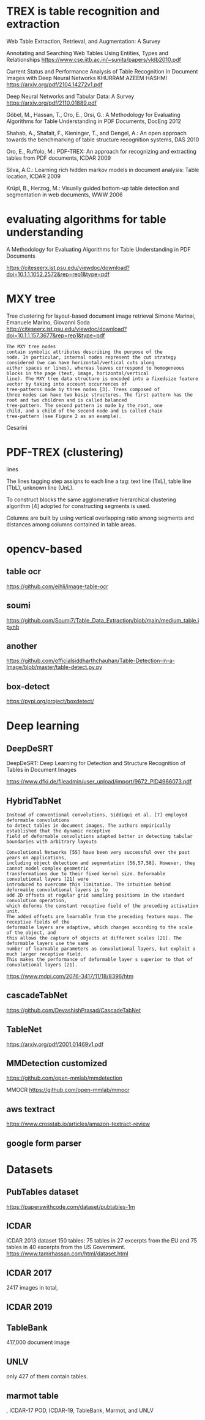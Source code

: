 
# TREX is table recognition and extraction

Web Table Extraction, Retrieval, and Augmentation: A Survey

Annotating and Searching Web Tables Using Entities, Types and Relationships
https://www.cse.iitb.ac.in/~sunita/papers/vldb2010.pdf

Current Status and Performance Analysis of Table Recognition in Document Images with Deep Neural Networks
KHURRAM AZEEM HASHMI
https://arxiv.org/pdf/2104.14272v1.pdf

Deep Neural Networks and Tabular Data: A Survey
https://arxiv.org/pdf/2110.01889.pdf

Göbel, M., Hassan, T., Oro, E., Orsi, G.: A Methodology for Evaluating Algorithms for Table Understanding in PDF Documents, DocEng 2012

Shahab, A., Shafait, F., Kieninger, T., and Dengel, A.: An open approach towards the benchmarking of table structure recognition systems, DAS 2010

Oro, E., Ruffolo, M.: PDF-TREX: An approach for recognizing and extracting tables from PDF documents, ICDAR 2009

Silva, A.C.: Learning rich hidden markov models in document analysis: Table location, ICDAR 2009

Krüpl, B., Herzog, M.: Visually guided bottom-up table detection and segmentation in web documents, WWW 2006

# evaluating algorithms for table understanding

A Methodology for Evaluating Algorithms for Table Understanding in PDF Documents

https://citeseerx.ist.psu.edu/viewdoc/download?doi=10.1.1.1052.2572&rep=rep1&type=pdf

# MXY tree

Tree clustering for layout-based document image retrieval Simone Marinai, Emanuele Marino, Giovanni Soda
http://citeseerx.ist.psu.edu/viewdoc/download?doi=10.1.1.157.3677&rep=rep1&type=pdf

```
The MXY tree nodes
contain symbolic attributes describing the purpose of the
node. In particular, internal nodes represent the cut strategy considered (we can have horizontal/vertical cuts along
either spaces or lines), whereas leaves correspond to homogeneous blocks in the page (text, image, horizontal/vertical
line). The MXY tree data structure is encoded into a fixedsize feature vector by taking into account occurrences of
tree-patterns made by three nodes [3]. Trees composed of
three nodes can have two basic structures. The first pattern has the root and two children and is called balanced
tree-pattern. The second pattern is made by the root, one
child, and a child of the second node and is called chain
tree-pattern (see Figure 2 as an example).
```

Cesarini

# PDF-TREX (clustering)

lines 

The lines tagging step assigns to each line a tag: text line (TxL), table line (TbL), unknown line (UnL). 

To construct blocks the same agglomerative hierarchical clustering algorithm [4] adopted for constructing segments is used. 

Columns are built by using vertical overlapping ratio among segments and distances among columns contained in table areas.

# opencv-based

## table ocr

https://github.com/eihli/image-table-ocr

## soumi

https://github.com/Soumi7/Table_Data_Extraction/blob/main/medium_table.ipynb

## another

https://github.com/officialsiddharthchauhan/Table-Detection-in-a-Image/blob/master/table-detect.py.py

## box-detect

https://pypi.org/project/boxdetect/


# Deep learning

## DeepDeSRT

DeepDeSRT: Deep Learning for Detection and Structure Recognition of Tables in Document Images

https://www.dfki.de/fileadmin/user_upload/import/9672_PID4966073.pdf

## HybridTabNet

```
Instead of conventional convolutions, Siddiqui et al. [7] employed deformable convolutions 
to detect tables in document images. The authors empirically established that the dynamic receptive 
field of deformable convolutions adapted better in detecting tabular boundaries with arbitrary layouts
```

```
Convolutional Networks [55] have been very successful over the past years on applications, 
including object detection and segmentation [56,57,58]. However, they cannot model complex geometric 
transformations due to their fixed kernel size. Deformable convolutional layers [21] were 
introduced to overcome this limitation. The intuition behind deformable convolutional layers is to 
add 2D offsets at regular grid sampling positions in the standard convolution operation, 
which deforms the constant receptive field of the preceding activation unit.
The added offsets are learnable from the preceding feature maps. The receptive fields of the 
deformable layers are adaptive, which changes according to the scale of the object, and 
this allows the capture of objects at different scales [21]. The deformable layers use the same 
number of learnable parameters as convolutional layers, but exploit a much larger receptive field. 
This makes the performance of deformable layer s superior to that of convolutional layers [21].
```

https://www.mdpi.com/2076-3417/11/18/8396/htm

## cascadeTabNet

https://github.com/DevashishPrasad/CascadeTabNet

## TableNet

https://arxiv.org/pdf/2001.01469v1.pdf

## MMDetection customized

https://github.com/open-mmlab/mmdetection

MMOCR https://github.com/open-mmlab/mmocr

## aws textract

https://www.crosstab.io/articles/amazon-textract-review

## google form parser

# Datasets

## PubTables dataset

https://paperswithcode.com/dataset/pubtables-1m

## ICDAR

ICDAR 2013 dataset 150 tables: 75 tables in 27 excerpts from the EU and 75 tables in 40 excerpts from the US Government.
https://www.tamirhassan.com/html/dataset.html

## ICDAR 2017

2417 images in total,

## ICDAR 2019


## TableBank

 417,000 document image

## UNLV

only 427 of them contain tables.

## marmot table

, ICDAR-17 POD, ICDAR-19, TableBank, Marmot, and UNLV
